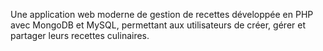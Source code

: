 Une application web moderne de gestion de recettes développée en PHP avec MongoDB et MySQL, permettant aux utilisateurs de créer, gérer et partager leurs recettes culinaires.
